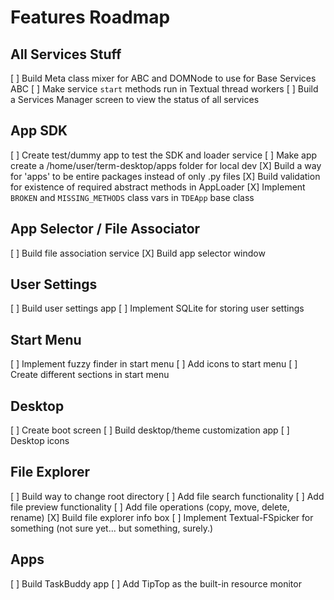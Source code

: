 # Features Roadmap

## All Services Stuff

[ ] Build Meta class mixer for ABC and DOMNode to use for Base Services ABC
[ ] Make service `start` methods run in Textual thread workers
[ ] Build a Services Manager screen to view the status of all services

## App SDK

[ ] Create test/dummy app to test the SDK and loader service
[ ] Make app create a /home/user/term-desktop/apps folder for local dev
[X] Build a way for 'apps' to be entire packages instead of only .py files
[X] Build validation for existence of required abstract methods in AppLoader
[X] Implement `BROKEN` and `MISSING_METHODS` class vars in `TDEApp` base class

## App Selector / File Associator

[ ] Build file association service
[X] Build app selector window

## User Settings

[ ] Build user settings app
[ ] Implement SQLite for storing user settings

## Start Menu

[ ] Implement fuzzy finder in start menu
[ ] Add icons to start menu
[ ] Create different sections in start menu

## Desktop

[ ] Create boot screen
[ ] Build desktop/theme customization app
[ ] Desktop icons

## File Explorer

[ ] Build way to change root directory
[ ] Add file search functionality
[ ] Add file preview functionality
[ ] Add file operations (copy, move, delete, rename)
[X] Build file explorer info box
[ ] Implement Textual-FSpicker for something (not sure yet... but something, surely.)

## Apps

[ ] Build TaskBuddy app
[ ] Add TipTop as the built-in resource monitor
